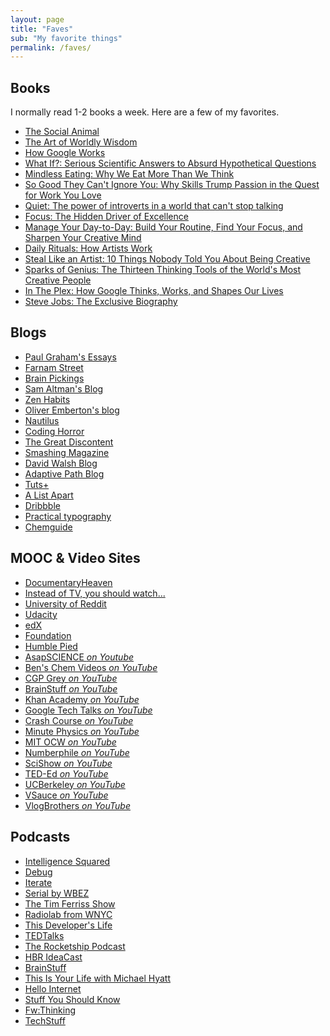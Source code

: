 ```yaml
---
layout: page
title: "Faves"
sub: "My favorite things"
permalink: /faves/
---
```


<div class="faves" markdown="1">

## Books
I normally read 1-2 books a week. Here are a few of my favorites.

- [The Social Animal](http://www.amazon.com/Social-Animal-Sources-Character-Achievement/dp/0812979370)
- [The Art of Worldly Wisdom](http://www.amazon.com/Worldly-Wisdom-Unabridged-Start-Publishing-ebook/dp/B00BDJH78K)
- [How Google Works](http://www.amazon.com/How-Google-Works-Eric-Schmidt-ebook/dp/B00J379F3O)
- [What If?: Serious Scientific Answers to Absurd Hypothetical Questions](http://www.amazon.com/What-If-Scientific-Hypothetical-Questions-ebook/dp/B00J379DC2)
- [Mindless Eating: Why We Eat More Than We Think](http://www.amazon.com/Mindless-Eating-More-Than-Think/dp/0553384481)
- [So Good They Can't Ignore You: Why Skills Trump Passion in the Quest for Work You Love](http://www.amazon.com/Good-They-Cant-Ignore-You-ebook/dp/B00FOVTOMA)
- [Quiet: The power of introverts in a world that can't stop talking](http://www.amazon.com/Quiet-Power-Introverts-World-Talking-ebook/dp/B0074YVW1G)
- [Focus: The Hidden Driver of Excellence](http://www.amazon.com/Focus-Hidden-Excellence-Daniel-Goleman-ebook/dp/B00EQZN930)
- [Manage Your Day-to-Day: Build Your Routine, Find Your Focus, and Sharpen Your Creative Mind](http://www.amazon.com/Manage-Your-Day---Day-Creative-ebook/dp/B00B77UE4W)
- [Daily Rituals: How Artists Work](http://www.amazon.com/Daily-Rituals-How-Artists-Work/dp/0307273601)
- [Steal Like an Artist: 10 Things Nobody Told You About Being Creative](http://www.amazon.com/Steal-Like-Artist-Things-Creative-ebook/dp/B0074QGGK6)
- [Sparks of Genius: The Thirteen Thinking Tools of the World's Most Creative People](http://www.amazon.com/Sparks-Genius-Thirteen-Thinking-Creative-ebook/dp/B00EXBRFXC)
- [In The Plex: How Google Thinks, Works, and Shapes Our Lives](http://www.amazon.com/Plex-Google-Thinks-Works-Shapes-ebook/dp/B003UYUP6M)
- [Steve Jobs: The Exclusive Biography](http://www.amazon.com/Steve-Jobs-Exclusive-Walter-Isaacson-ebook/dp/B005J3IEZQ)

## Blogs

- [Paul Graham's Essays](http://www.paulgraham.com/articles.html)
- [Farnam Street](http://www.farnamstreetblog.com)
- [Brain Pickings](http://www.brainpickings.org)
- [Sam Altman's Blog](http://blog.samaltman.com)
- [Zen Habits](http://zenhabits.net)
- [Oliver Emberton's blog](http://oliveremberton.com)
- [Nautilus](http://nautil.us)
- [Coding Horror](http://blog.codinghorror.com)
- [The Great Discontent](http://thegreatdiscontent.com)
- [Smashing Magazine](http://www.smashingmagazine.com)
- [David Walsh Blog](http://davidwalsh.name)
- [Adaptive Path Blog](http://www.adaptivepath.com/ideas)
- [Tuts+](http://code.tutsplus.com)
- [A List Apart](http://alistapart.com)
- [Dribbble](http://dribbble.com)
- [Practical typography](http://practicaltypography.com)
- [Chemguide](http://www.chemguide.co.uk)

## MOOC & Video Sites

- [DocumentaryHeaven](http://documentaryheaven.com)
- [Instead of TV, you should watch...](http://unplugthetv.com)
- [University of Reddit](http://ureddit.com)
- [Udacity](https://www.udacity.com)
- [edX](https://www.edx.org)
- [Foundation](http://foundation.bz)
- [Humble Pied](http://humblepied.com)
- [AsapSCIENCE _on Youtube_](https://www.youtube.com/user/AsapSCIENCE)
- [Ben's Chem Videos _on YouTube_](https://www.youtube.com/user/ChemAssistBeta)
- [CGP Grey _on YouTube_](https://www.youtube.com/user/CGPGrey)
- [BrainStuff _on YouTube_](https://www.youtube.com/user/BrainStuffShow)
- [Khan Academy _on YouTube_](https://www.youtube.com/user/khanacademy)
- [Google Tech Talks _on YouTube_](https://www.youtube.com/user/GoogleTechTalks)
- [Crash Course _on YouTube_](https://www.youtube.com/user/crashcourse)
- [Minute Physics _on YouTube_](https://www.youtube.com/user/minutephysics)
- [MIT OCW _on YouTube_](https://www.youtube.com/user/MIT)
- [Numberphile _on YouTube_](https://www.youtube.com/user/numberphile)
- [SciShow _on YouTube_](https://www.youtube.com/user/scishow)
- [TED-Ed _on YouTube_](https://www.youtube.com/user/TEDEducation)
- [UCBerkeley _on YouTube_](https://www.youtube.com/user/UCBerkeley)
- [VSauce _on YouTube_](https://www.youtube.com/user/Vsauce)
- [VlogBrothers _on YouTube_](https://www.youtube.com/user/vlogbrothers)

## Podcasts

- [Intelligence Squared](https://itunes.apple.com/us/podcast/intelligence-squared/id708371900?mt=2)
- [Debug](https://itunes.apple.com/us/podcast/debug/id578812394?mt=2)
- [Iterate](https://itunes.apple.com/us/podcast/iterate/id447063932?mt=2)
- [Serial by WBEZ](https://itunes.apple.com/us/podcast/serial/id917918570?mt=2)
- [The Tim Ferriss Show](https://itunes.apple.com/us/podcast/the-tim-ferriss-show/id863897795?mt=2)
- [Radiolab from WNYC](https://itunes.apple.com/us/podcast/radiolab-from-wnyc/id152249110?mt=2)
- [This Developer's Life](https://itunes.apple.com/us/podcast/this-developers-life/id389727545?mt=2)
- [TEDTalks](https://www.ted.com/talks)
- [The Rocketship Podcast](https://itunes.apple.com/us/podcast/the-rocketship-podcast/id808014240?mt=2)
- [HBR IdeaCast](https://itunes.apple.com/in/podcast/hbr-ideacast/id152022135?mt=2)
- [BrainStuff](https://itunes.apple.com/us/podcast/brainstuff/id260335249?mt=2)
- [This Is Your Life with Michael Hyatt](https://itunes.apple.com/us/podcast/this-is-your-life-michael/id502414581?mt=2)
- [Hello Internet](https://itunes.apple.com/in/podcast/hello-internet/id811377230?mt=2)
- [Stuff You Should Know](https://itunes.apple.com/us/podcast/stuff-you-should-know/id278981407?mt=2)
- [Fw:Thinking](https://itunes.apple.com/us/podcast/fw-thinking/id604177167?mt=2)
- [TechStuff](https://itunes.apple.com/us/podcast/techstuff/id282795787?mt=2)

</div>

<script type="text/javascript">
var lists_count = document.getElementsByTagName('ul').length;
for(var j = 0; j < lists_count; j++) {
  var list_items = document.getElementsByTagName('ul')[j];
  var count = list_items.getElementsByTagName('li').length;
  var array = [];
  for(var i = 0; i < count; i++) {
    array.push(list_items.getElementsByTagName('li')[i]);
  }
  var shuffled_list = shuffle(array);
  for(var i = 0; i < count; i++) {
    list_items.appendChild(shuffled_list[i]);
  }
}
</script>
